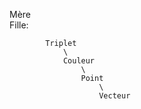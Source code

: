 <!-- python3 main.py -->
<!-- python3 main.py "V 1 1 1,cross,V 2 2 2" -->
<!-- python3 Triplet.py Point.py Vecteur.py Couleur.py -->
<!-- from mon_module.MaClasse import ma_fonction -->

Mère
    \
    Fille:

            Triplet
                \
                Couleur
                    \
                    Point 
                        \
                        Vecteur